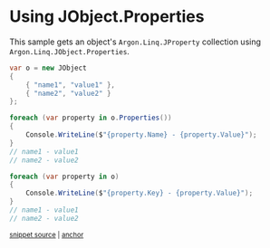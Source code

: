 # Using JObject.Properties

This sample gets an object's `Argon.Linq.JProperty` collection using `Argon.Linq.JObject.Properties`.

<!-- snippet: JObjectProperties -->
<a id='snippet-jobjectproperties'></a>
```cs
var o = new JObject
{
    { "name1", "value1" },
    { "name2", "value2" }
};

foreach (var property in o.Properties())
{
    Console.WriteLine($"{property.Name} - {property.Value}");
}
// name1 - value1
// name2 - value2

foreach (var property in o)
{
    Console.WriteLine($"{property.Key} - {property.Value}");
}
// name1 - value1
// name2 - value2
```
<sup><a href='/src/Tests/Documentation/Samples/Linq/JObjectProperties.cs#L12-L32' title='Snippet source file'>snippet source</a> | <a href='#snippet-jobjectproperties' title='Start of snippet'>anchor</a></sup>
<!-- endSnippet -->
